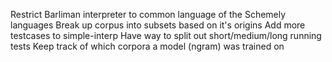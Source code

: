 Restrict Barliman interpreter to common language of the Schemely languages
Break up corpus into subsets based on it's origins
Add more testcases to simple-interp
Have way to split out short/medium/long running tests
Keep track of which corpora a model (ngram) was trained on
